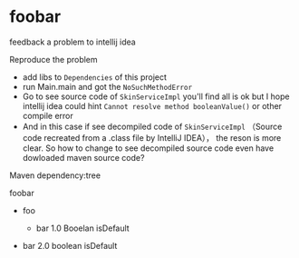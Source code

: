 # foobar
feedback a problem to intellij idea

Reproduce the problem
- add libs to `Dependencies` of this project
- run Main.main and got the `NoSuchMethodError`
- Go to see source code of `SkinServiceImpl` you'll find all is ok but I hope intellij idea could hint `Cannot resolve method booleanValue()` or other compile error
- And in this case if see decompiled code of `SkinServiceImpl` （Source code recreated from a .class file by IntelliJ IDEA）， the reson is more clear. So how to change to see decompiled source code even have dowloaded maven source code?

Maven dependency:tree

foobar
- foo
  - bar 1.0 Booelan isDefault
  
- bar 2.0 boolean isDefault 
  
